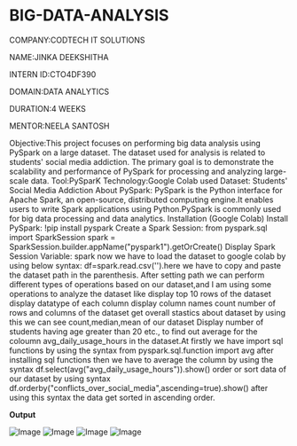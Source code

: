 # BIG-DATA-ANALYSIS

COMPANY:CODTECH IT SOLUTIONS

NAME:JINKA DEEKSHITHA

INTERN ID:CTO4DF390

DOMAIN:DATA ANALYTICS

DURATION:4 WEEKS

MENTOR:NEELA SANTOSH


Objective:This project focuses on performing big data analysis using PySpark on a large dataset. The dataset used for analysis is related to students' social media addiction. The primary goal is to demonstrate the scalability and performance of PySpark for processing and analyzing large-scale data.
Tool:PySparK 
Technology:Google Colab
used Dataset: Students' Social Media Addiction
About PySpark:
PySpark is the Python interface for Apache Spark, an open-source, distributed computing engine.It enables users to write Spark applications using Python.PySpark is commonly used for big data processing and data analytics.
Installation (Google Colab)
Install PySpark:
!pip install pyspark
Create a Spark Session:
from pyspark.sql import SparkSession
spark = SparkSession.builder.appName("pyspark1").getOrCreate()
Display Spark Session Variable:
spark
now we have to load the dataset to google colab by using below syntax:
df=spark.read.csv('').here we have to copy and paste the dataset path in the parenthesis.
After setting path we can perform different types of operations based on our dataset,and I am using some operations to analyze the dataset like display top 10 rows of the dataset
display datatype of each column
display column names
count number of rows and columns of the dataset
get overall stastics about dataset by using this we can see count,median,mean of our dataset
Display number of students having age greater than 20 etc.,
to find out average for the coloumn avg_daily_usage_hours in the dataset.At firstly we have import sql functions by using the syntax
from pyspark.sql.function import avg after installing sql functions then we have to average the column by using the syntax
df.select(avg("avg_daily_usage_hours")).show()
order or sort data of our dataset by using syntax
df.orderby("conflicts_over_social_media",ascending=true).show() after using this syntax the data get sorted in ascending order.
          


**Output**


![Image](https://github.com/user-attachments/assets/4caf2269-41d9-47ab-ac83-1165f4dcd5cd)
![Image](https://github.com/user-attachments/assets/b8841aa1-26e3-424e-9650-411f5323aa71)
![Image](https://github.com/user-attachments/assets/76528e4e-5be7-4842-831b-facf64230dea)
![Image](https://github.com/user-attachments/assets/81917704-43cd-4df1-baa0-dbb8813b0b5c)
